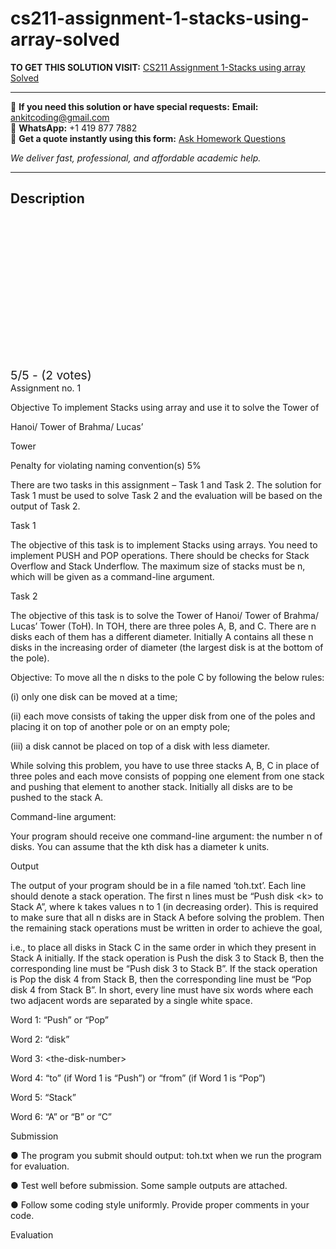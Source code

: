 # cs211-assignment-1-stacks-using-array-solved
**TO GET THIS SOLUTION VISIT:** [CS211 Assignment 1-Stacks using array Solved](https://www.ankitcodinghub.com/product/cs-211-data-structures-and-algorithms-lab-solved/)


---

📩 **If you need this solution or have special requests:** **Email:** ankitcoding@gmail.com  
📱 **WhatsApp:** +1 419 877 7882  
📄 **Get a quote instantly using this form:** [Ask Homework Questions](https://www.ankitcodinghub.com/services/ask-homework-questions/)

*We deliver fast, professional, and affordable academic help.*

---

<h2>Description</h2>



<div class="kk-star-ratings kksr-auto kksr-align-center kksr-valign-top" data-payload="{&quot;align&quot;:&quot;center&quot;,&quot;id&quot;:&quot;116665&quot;,&quot;slug&quot;:&quot;default&quot;,&quot;valign&quot;:&quot;top&quot;,&quot;ignore&quot;:&quot;&quot;,&quot;reference&quot;:&quot;auto&quot;,&quot;class&quot;:&quot;&quot;,&quot;count&quot;:&quot;2&quot;,&quot;legendonly&quot;:&quot;&quot;,&quot;readonly&quot;:&quot;&quot;,&quot;score&quot;:&quot;5&quot;,&quot;starsonly&quot;:&quot;&quot;,&quot;best&quot;:&quot;5&quot;,&quot;gap&quot;:&quot;4&quot;,&quot;greet&quot;:&quot;Rate this product&quot;,&quot;legend&quot;:&quot;5\/5 - (2 votes)&quot;,&quot;size&quot;:&quot;24&quot;,&quot;title&quot;:&quot;CS211 Assignment 1-Stacks using array Solved&quot;,&quot;width&quot;:&quot;138&quot;,&quot;_legend&quot;:&quot;{score}\/{best} - ({count} {votes})&quot;,&quot;font_factor&quot;:&quot;1.25&quot;}">

<div class="kksr-stars">

<div class="kksr-stars-inactive">
            <div class="kksr-star" data-star="1" style="padding-right: 4px">


<div class="kksr-icon" style="width: 24px; height: 24px;"></div>
        </div>
            <div class="kksr-star" data-star="2" style="padding-right: 4px">


<div class="kksr-icon" style="width: 24px; height: 24px;"></div>
        </div>
            <div class="kksr-star" data-star="3" style="padding-right: 4px">


<div class="kksr-icon" style="width: 24px; height: 24px;"></div>
        </div>
            <div class="kksr-star" data-star="4" style="padding-right: 4px">


<div class="kksr-icon" style="width: 24px; height: 24px;"></div>
        </div>
            <div class="kksr-star" data-star="5" style="padding-right: 4px">


<div class="kksr-icon" style="width: 24px; height: 24px;"></div>
        </div>
    </div>

<div class="kksr-stars-active" style="width: 138px;">
            <div class="kksr-star" style="padding-right: 4px">


<div class="kksr-icon" style="width: 24px; height: 24px;"></div>
        </div>
            <div class="kksr-star" style="padding-right: 4px">


<div class="kksr-icon" style="width: 24px; height: 24px;"></div>
        </div>
            <div class="kksr-star" style="padding-right: 4px">


<div class="kksr-icon" style="width: 24px; height: 24px;"></div>
        </div>
            <div class="kksr-star" style="padding-right: 4px">


<div class="kksr-icon" style="width: 24px; height: 24px;"></div>
        </div>
            <div class="kksr-star" style="padding-right: 4px">


<div class="kksr-icon" style="width: 24px; height: 24px;"></div>
        </div>
    </div>
</div>


<div class="kksr-legend" style="font-size: 19.2px;">
            5/5 - (2 votes)    </div>
    </div>
Assignment no. 1

Objective To implement Stacks using array and use it to solve the Tower of

Hanoi/ Tower of Brahma/ Lucas’

Tower

Penalty for violating naming convention(s) 5%

There are two tasks in this assignment – Task 1 and Task 2. The solution for Task 1 must be used to solve Task 2 and the evaluation will be based on the output of Task 2.

Task 1

The objective of this task is to implement Stacks using arrays. You need to implement PUSH and POP operations. There should be checks for Stack Overflow and Stack Underflow. The maximum size of stacks must be n, which will be given as a command-line argument.

Task 2

The objective of this task is to solve the Tower of Hanoi/ Tower of Brahma/ Lucas’ Tower (ToH). In TOH, there are three poles A, B, and C. There are n disks each of them has a different diameter. Initially A contains all these n disks in the increasing order of diameter (the largest disk is at the bottom of the pole).

Objective: To move all the n disks to the pole C by following the below rules:

(i) only one disk can be moved at a time;

(ii) each move consists of taking the upper disk from one of the poles and placing it on top of another pole or on an empty pole;

(iii) a disk cannot be placed on top of a disk with less diameter.

While solving this problem, you have to use three stacks A, B, C in place of three poles and each move consists of popping one element from one stack and pushing that element to another stack. Initially all disks are to be pushed to the stack A.

Command-line argument:

Your program should receive one command-line argument: the number n of disks. You can assume that the kth disk has a diameter k units.

Output

The output of your program should be in a file named ‘toh.txt’. Each line should denote a stack operation. The first n lines must be “Push disk &lt;k&gt; to Stack A”, where k takes values n to 1 (in decreasing order). This is required to make sure that all n disks are in Stack A before solving the problem. Then the remaining stack operations must be written in order to achieve the goal,

i.e., to place all disks in Stack C in the same order in which they present in Stack A initially. If the stack operation is Push the disk 3 to Stack B, then the corresponding line must be “Push disk 3 to Stack B”. If the stack operation is Pop the disk 4 from Stack B, then the corresponding line must be “Pop disk 4 from Stack B”. In short, every line must have six words where each two adjacent words are separated by a single white space.

Word 1: “Push” or “Pop”

Word 2: “disk”

Word 3: &lt;the-disk-number&gt;

Word 4: “to” (if Word 1 is “Push”) or “from” (if Word 1 is “Pop”)

Word 5: “Stack”

Word 6: “A” or “B” or “C”

Submission

● The program you submit should output: toh.txt when we run the program for evaluation.

● Test well before submission. Some sample outputs are attached.

● Follow some coding style uniformly. Provide proper comments in your code.

Evaluation
